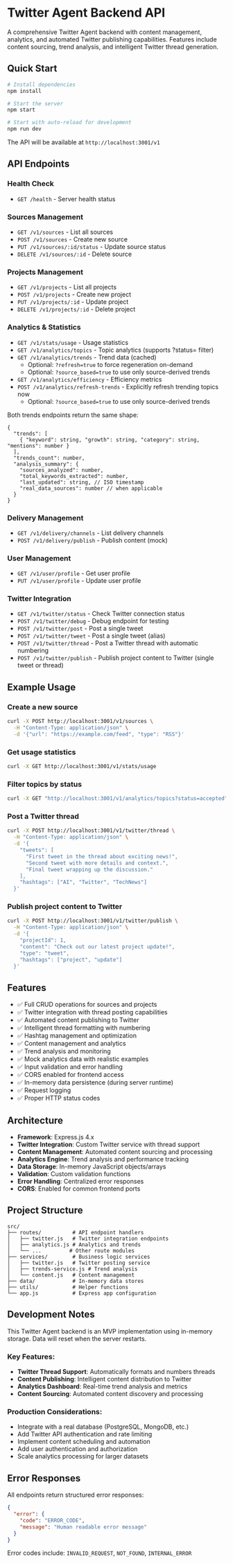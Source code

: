 # Twitter Agent Backend API

A comprehensive Twitter Agent backend with content management, analytics, and automated Twitter publishing capabilities. Features include content sourcing, trend analysis, and intelligent Twitter thread generation.

## Quick Start

```bash
# Install dependencies
npm install

# Start the server
npm start

# Start with auto-reload for development
npm run dev
```

The API will be available at `http://localhost:3001/v1`

## API Endpoints

### Health Check
- `GET /health` - Server health status

### Sources Management
- `GET /v1/sources` - List all sources
- `POST /v1/sources` - Create new source
- `PUT /v1/sources/:id/status` - Update source status
- `DELETE /v1/sources/:id` - Delete source

### Projects Management
- `GET /v1/projects` - List all projects
- `POST /v1/projects` - Create new project
- `PUT /v1/projects/:id` - Update project
- `DELETE /v1/projects/:id` - Delete project

### Analytics & Statistics
- `GET /v1/stats/usage` - Usage statistics
- `GET /v1/analytics/topics` - Topic analytics (supports ?status= filter)
- `GET /v1/analytics/trends` - Trend data (cached)
  - Optional: `?refresh=true` to force regeneration on-demand
  - Optional: `?source_based=true` to use only source-derived trends
- `GET /v1/analytics/efficiency` - Efficiency metrics
- `POST /v1/analytics/refresh-trends` - Explicitly refresh trending topics now
  - Optional: `?source_based=true` to use only source-derived trends

Both trends endpoints return the same shape:

```
{
  "trends": [
    { "keyword": string, "growth": string, "category": string, "mentions": number }
  ],
  "trends_count": number,
  "analysis_summary": {
    "sources_analyzed": number,
    "total_keywords_extracted": number,
    "last_updated": string, // ISO timestamp
    "real_data_sources": number // when applicable
  }
}
```

### Delivery Management
- `GET /v1/delivery/channels` - List delivery channels
- `POST /v1/delivery/publish` - Publish content (mock)

### User Management
- `GET /v1/user/profile` - Get user profile
- `PUT /v1/user/profile` - Update user profile

### Twitter Integration
- `GET /v1/twitter/status` - Check Twitter connection status
- `POST /v1/twitter/debug` - Debug endpoint for testing
- `POST /v1/twitter/post` - Post a single tweet
- `POST /v1/twitter/tweet` - Post a single tweet (alias)
- `POST /v1/twitter/thread` - Post a Twitter thread with automatic numbering
- `POST /v1/twitter/publish` - Publish project content to Twitter (single tweet or thread)

## Example Usage

### Create a new source
```bash
curl -X POST http://localhost:3001/v1/sources \
  -H "Content-Type: application/json" \
  -d '{"url": "https://example.com/feed", "type": "RSS"}'
```

### Get usage statistics
```bash
curl -X GET http://localhost:3001/v1/stats/usage
```

### Filter topics by status
```bash
curl -X GET "http://localhost:3001/v1/analytics/topics?status=accepted"
```

### Post a Twitter thread
```bash
curl -X POST http://localhost:3001/v1/twitter/thread \
  -H "Content-Type: application/json" \
  -d '{
    "tweets": [
      "First tweet in the thread about exciting news!",
      "Second tweet with more details and context.",
      "Final tweet wrapping up the discussion."
    ],
    "hashtags": ["AI", "Twitter", "TechNews"]
  }'
```

### Publish project content to Twitter
```bash
curl -X POST http://localhost:3001/v1/twitter/publish \
  -H "Content-Type: application/json" \
  -d '{
    "projectId": 1,
    "content": "Check out our latest project update!",
    "type": "tweet",
    "hashtags": ["project", "update"]
  }'
```

## Features

- ✅ Full CRUD operations for sources and projects
- ✅ Twitter integration with thread posting capabilities
- ✅ Automated content publishing to Twitter
- ✅ Intelligent thread formatting with numbering
- ✅ Hashtag management and optimization
- ✅ Content management and analytics
- ✅ Trend analysis and monitoring
- ✅ Mock analytics data with realistic examples
- ✅ Input validation and error handling
- ✅ CORS enabled for frontend access
- ✅ In-memory data persistence (during server runtime)
- ✅ Request logging
- ✅ Proper HTTP status codes

## Architecture

- **Framework**: Express.js 4.x
- **Twitter Integration**: Custom Twitter service with thread support
- **Content Management**: Automated content sourcing and processing
- **Analytics Engine**: Trend analysis and performance tracking
- **Data Storage**: In-memory JavaScript objects/arrays
- **Validation**: Custom validation functions
- **Error Handling**: Centralized error responses
- **CORS**: Enabled for common frontend ports

## Project Structure

```
src/
├── routes/          # API endpoint handlers
│   ├── twitter.js   # Twitter integration endpoints
│   ├── analytics.js # Analytics and trends
│   └── ...         # Other route modules
├── services/        # Business logic services
│   ├── twitter.js   # Twitter posting service
│   ├── trends-service.js # Trend analysis
│   └── content.js   # Content management
├── data/            # In-memory data stores
├── utils/           # Helper functions
└── app.js           # Express app configuration
```

## Development Notes

This Twitter Agent backend is an MVP implementation using in-memory storage. Data will reset when the server restarts. 

### Key Features:
- **Twitter Thread Support**: Automatically formats and numbers threads
- **Content Publishing**: Intelligent content distribution to Twitter
- **Analytics Dashboard**: Real-time trend analysis and metrics
- **Content Sourcing**: Automated content discovery and processing

### Production Considerations:
- Integrate with a real database (PostgreSQL, MongoDB, etc.)
- Add Twitter API authentication and rate limiting
- Implement content scheduling and automation
- Add user authentication and authorization
- Scale analytics processing for larger datasets

## Error Responses

All endpoints return structured error responses:

```json
{
  "error": {
    "code": "ERROR_CODE",
    "message": "Human readable error message"
  }
}
```

Error codes include: `INVALID_REQUEST`, `NOT_FOUND`, `INTERNAL_ERROR`
